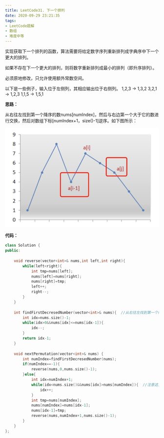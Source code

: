 ```yaml
---
title: LeetCode31. 下一个排列
date: 2020-09-29 23:21:35
tags:
- LeetCode题解
- 数组
- 难度中等
---
```


实现获取下一个排列的函数，算法需要将给定数字序列重新排列成字典序中下一个更大的排列。

<!-- more -->

如果不存在下一个更大的排列，则将数字重新排列成最小的排列（即升序排列）。

必须原地修改，只允许使用额外常数空间。

以下是一些例子，输入位于左侧列，其相应输出位于右侧列。
1,2,3 → 1,3,2
3,2,1 → 1,2,3
1,1,5 → 1,5,1

**思路：**

从右往左找到第一个降序的数nums[numIndex]，然后与右边第一个大于它的数进行交换，然后对数组下标[numIndex+1，size()-1]逆序。如下图所示：

![](/img/leetcode31_1.png)

**代码：**

```cpp
class Solution {
public:

    void reverse(vector<int>& nums,int left,int right){
        while(left<right){
            int tmp=nums[left];
            nums[left]=nums[right];
            nums[right]=tmp;
            left++;
            right--;
        }
    }

    int findFirstDecresedNumber(vector<int>& nums){  //从右往左找到第一个降序的数
        int idx=nums.size()-1;
        while(idx>0&&nums[idx]<=nums[idx-1]){
            idx--;
        }
        return idx-1;
    }

    void nextPermutation(vector<int>& nums) {
        int numIndex=findFirstDecresedNumber(nums);
        if(numIndex==-1){
            reverse(nums,0,nums.size()-1);
        }else{
            int idx=numIndex+1;
            while(idx<nums.size()&&nums[idx]>nums[numIndex]){  //注意这里是大于，不是大于等于
                idx++;
            }
            int tmp=nums[numIndex];
            nums[numIndex]=nums[idx-1];
            nums[idx-1]=tmp;
            reverse(nums,numIndex+1,nums.size()-1);
        }
    }
};
```

